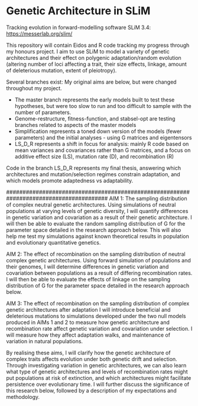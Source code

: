 # Genetic Architecture in SLiM
Tracking evolution in forward-modelling software SLiM 3.4: https://messerlab.org/slim/

This repository will contain Eidos and R code tracking my progress through my honours project. I aim to use SLiM to model a variety of genetic architectures and their effect on polygenic adaptation/random evolution (altering number of loci affecting a trait, their size effects, linkage, amount of deleterious mutation, extent of pleiotropy). 

Several branches exist: My original aims are below, but were changed throughout my project. 
- The master branch represents the early models built to test these hypotheses, but were too slow to run and too difficult to sample with the number of parameters.
- Genome-restructure, fitness-function, and stabsel-opt are testing branches related to aspects of the master models
- Simplification represents a toned down version of the models (fewer parameters) and the initial analyses - using G matrices and eigentensors
- LS_D_R represents a shift in focus for analysis: mainly R code based on mean variances and covariances rather than G matrices, and a focus on additive effect size (LS), mutation rate (D), and recombination (R)

Code in the branch LS_D_R represents my final thesis, answering which architectures and mutation/selection regimes constrain adaptation, and which models promote adaptedness vs adaptability.




#######################################################################################
AIM 1: The sampling distribution of complex neutral genetic architectures.
Using simulations of neutral populations at varying levels of genetic diversity, I will quantify differences in genetic variation and covariation as a result of their genetic architecture. I will then be able to evaluate the random sampling distribution of G for the parameter space detailed in the research approach below. This will also help me test my simulations against known theoretical results in population and evolutionary quantitative genetics.  

AIM 2: The effect of recombination on the sampling distribution of neutral complex genetic architectures.
Using forward simulation of populations and their genomes, I will determine differences in genetic variation and covariation between populations as a result of differing recombination rates. I will then be able to evaluate the effects of linkage on the sampling distribution of G for the parameter space detailed in the research approach below. 

AIM 3: The effect of recombination on the sampling distribution of complex genetic architectures after adaptation
I will introduce beneficial and deleterious mutations to simulations developed under the two null models produced in AIMs 1 and 2 to measure how genetic architecture and recombination rate affect genetic variation and covariation under selection.  I will measure how they affect adaptation walks, and maintenance of variation in natural populations. 

By realising these aims, I will clarify how the genetic architecture of complex traits affects evolution under both genetic drift and selection. Through investigating variation in genetic architectures, we can also learn what type of genetic architectures and levels of recombination rates might put populations at risk of extinction, and which architectures might facilitate persistence over evolutionary time. I will further discuss the significance of this research below, followed by a description of my expectations and methodology.
